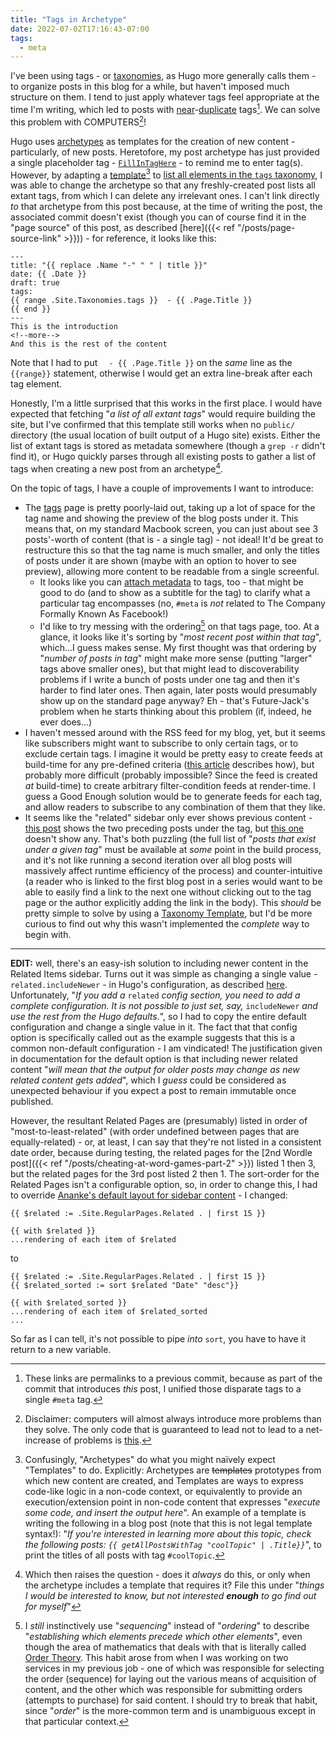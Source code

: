 ```yaml
---
title: "Tags in Archetype"
date: 2022-07-02T17:16:43-07:00
tags:
  - meta
---
```

I've been using tags - or [taxonomies](https://gohugo.io/content-management/taxonomies/), as Hugo more generally calls them - to organize posts in this blog for a while, but haven't imposed much structure on them. I tend to just apply whatever tags feel appropriate at the time I'm writing, which led to posts with [near](https://gitea.scubbo.org/scubbo/blogContent/src/commit/bcb50c6997d9179d899945c481d8588d63d22fa5/blog/content/posts/my-first-post.md?display=source#L5)-[duplicate](https://gitea.scubbo.org/scubbo/blogContent/src/commit/bcb50c6997d9179d899945c481d8588d63d22fa5/blog/content/posts/commenting-enabled.md?display=source#L5) tags[^0]. We can solve this problem with COMPUTERS[^1]!
<!--more-->
Hugo uses [archetypes](https://gohugo.io/content-management/archetypes/) as templates for the creation of new content - particularly, of new posts. Heretofore, my post archetype has just provided a single placeholder tag - [`FillInTagHere`](https://gitea.scubbo.org/scubbo/blogContent/src/branch/main/blog/archetypes/default.md?display=source#L6) - to remind me to enter tag(s). However, by adapting a [template](https://gohugo.io/templates/introduction/)[^2] to [list all elements in the `tags` taxonomy](https://gohugo.io/templates/taxonomy-templates/#example-list-all-site-tags), I was able to change the archetype so that any freshly-created post lists all extant tags, from which I can delete any irrelevant ones. I can't link directly _to_ that archetype from this post because, at the time of writing the post, the associated commit doesn't exist (though you can of course find it in the "page source" of this post, as described [here]({{< ref "/posts/page-source-link" >}})) - for reference, it looks like this:

```
---
title: "{{ replace .Name "-" " " | title }}"
date: {{ .Date }}
draft: true
tags:
{{ range .Site.Taxonomies.tags }}  - {{ .Page.Title }}
{{ end }}
---
This is the introduction
<!--more-->
And this is the rest of the content

```

Note that I had to put `  - {{ .Page.Title }}` on the _same_ line as the `{{range}}` statement, otherwise I would get an extra line-break after each tag element.

Honestly, I'm a little surprised that this works in the first place. I would have expected that fetching "_a list of all extant tags_" would require building the site, but I've confirmed that this template still works when no `public/` directory (the usual location of built output of a Hugo site) exists. Either the list of extant tags is stored as metadata somewhere (though a `grep -r` didn't find it), or Hugo quickly parses through all existing posts to gather a list of tags when creating a new post from an archetype[^3].

On the topic of tags, I have a couple of improvements I want to introduce:
* The [tags](https://blog.scubbo.org/tags/) page is pretty poorly-laid out, taking up a lot of space for the tag name and showing the preview of the blog posts under it. This means that, on my standard Macbook screen, you can just about see 3 posts'-worth of content (that is - a single tag) - not ideal! It'd be great to restructure this so that the tag name is much smaller, and only the titles of posts under it are shown (maybe with an option to hover to see preview), allowing more content to be readable from a single screenful.
  * It looks like you can [attach metadata](https://gohugo.io/content-management/taxonomies/) to tags, too - that might be good to do (and to show as a subtitle for the tag) to clarify what a particular tag encompasses (no, `#meta` is _not_ related to The Company Formally Known As Facebook!)
  * I'd like to try messing with the ordering[^4] on that tags page, too. At a glance, it looks like it's sorting by "_most recent post within that tag_", which...I guess makes sense. My first thought was that ordering by "_number of posts in tag_" might make more sense (putting "larger" tags above smaller ones), but that might lead to discoverability problems if I write a bunch of posts under one tag and then it's harder to find later ones. Then again, later posts would presumably show up on the standard page anyway? Eh - that's Future-Jack's problem when he starts thinking about this problem (if, indeed, he ever does...)
* I haven't messed around with the RSS feed for my blog, yet, but it seems like subscribers might want to subscribe to only certain tags, or to exclude certain tags. I imagine it would be pretty easy to create feeds at build-time for any pre-defined criteria ([this article](https://benjamincongdon.me/blog/2020/01/14/Tips-for-Customizing-Hugo-RSS-Feeds/) describes how), but probably more difficult (probably impossible? Since the feed is created _at_ build-time) to create arbitrary filter-condition feeds at render-time. I guess a Good Enough solution would be to generate feeds for each tag, and allow readers to subscribe to any combination of them that they like.
* It seems like the "related" sidebar only ever shows previous content - [this post](https://blog.scubbo.org/posts/cheating-at-word-games-part-3/) shows the two preceding posts under the tag, but [this one](https://blog.scubbo.org/posts/cheating-at-word-games/) doesn't show any. That's both puzzling (the full list of "_posts that exist under a given tag_" must be available at _some_ point in the build process, and it's not like running a second iteration over all blog posts will massively affect runtime efficiency of the process) and counter-intuitive (a reader who is linked to the first blog post in a series would want to be able to easily find a link to the next one without clicking out to the tag page or the author explicitly adding the link in the body). This _should_ be pretty simple to solve by using a [Taxonomy Template](https://gohugo.io/templates/taxonomy-templates/#list-content-with-the-same-taxonomy-term), but I'd be more curious to find out why this wasn't implemented the _complete_ way to begin with.

---

**EDIT:** well, there's an easy-ish solution to including newer content in the Related Items sidebar. Turns out it was simple as changing a single value - `related.includeNewer` - in Hugo's configuration, as described [here](https://gohugo.io/content-management/related/).  Unfortunately, "_If you add a_ `related` _config section, you need to add a complete configuration. It is not possible to just set, say,_ `includeNewer` _and use the rest from the Hugo defaults._", so I had to copy the entire default configuration and change a single value in it. The fact that that config option is specifically called out as the example suggests that this is a common non-default configuration - I am vindicated! The justification given in documentation for the default option is that including newer related content "_will mean that the output for older posts may change as new related content gets added_", which I _guess_ could be considered as unexpected behaviour if you expect a post to remain immutable once published.

However, the resultant Related Pages are (presumably) listed in order of "most-to-least-related" (with order undefined between pages that are equally-related) - or, at least, I can say that they're not listed in a consistent date order, because during testing, the related pages for the [2nd Wordle post]({{< ref "/posts/cheating-at-word-games-part-2" >}}) listed 1 then 3, but the related pages for the 3rd post listed 2 then 1. The sort-order for the Related Pages isn't a configurable option, so, in order to change this, I had to override [Ananke's default layout for sidebar content](https://github.com/theNewDynamic/gohugo-theme-ananke/blob/master/layouts/partials/menu-contextual.html) - I changed:

```
{{ $related := .Site.RegularPages.Related . | first 15 }}

{{ with $related }}
...rendering of each item of $related
```

to

```
{{ $related := .Site.RegularPages.Related . | first 15 }}
{{ $related_sorted := sort $related "Date" "desc"}}

{{ with $related_sorted }}
...rendering of each item of $related_sorted
...
```

So far as I can tell, it's not possible to pipe _into_ `sort`, you have to have it return to a new variable.


[^0]: These links are permalinks to a previous commit, because as part of the commit that introduces _this_ post, I unified those disparate tags to a single `#meta` tag.
[^1]: Disclaimer: computers will almost always introduce more problems than they solve. The only code that is guaranteed to lead not to lead to a net-increase of problems is [this](https://github.com/kelseyhightower/nocode).
[^2]: Confusingly, "Archetypes" do what you might naïvely expect "Templates" to do. Explicitly: Archetypes are ~~templates~~ prototypes from which new content are created, and Templates are ways to express code-like logic in a non-code context, or equivalently to provide an execution/extension point in non-code content that expresses "_execute some code, and insert the output here_". An example of a template is writing the following in a blog post (note that this is not legal template syntax!): "_If you're interested in learning more about this topic, check the following posts: `{{ getAllPostsWithTag "coolTopic" | .Title}}`_", to print the titles of all posts with tag `#coolTopic`.
[^3]: Which then raises the question - does it _always_ do this, or only when the archetype includes a template that requires it? File this under "_things I would be interested to know, but not interested **enough** to go find out for myself_"
[^4]: I _still_ instinctively use "_sequencing_" instead of "_ordering_" to describe "_establishing which elements precede which other elements_", even though the area of mathematics that deals with that is literally called [Order Theory](https://en.wikipedia.org/wiki/Order_theory). This habit arose from when I was working on two services in my previous job - one of which was responsible for selecting the order (sequence) for laying out the various means of acquisition of content, and the other which was responsible for submitting orders (attempts to purchase) for said content. I should try to break that habit, since "_order_" is the more-common term and is unambiguous except in that particular context.